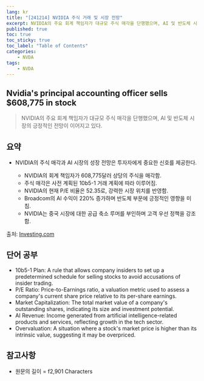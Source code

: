 ```yaml
---
lang: kr
title: "[241214] NVIDIA 주식 거래 및 시장 전망"
excerpt: NVIDIA의 주요 회계 책임자가 대규모 주식 매각을 단행했으며, AI 및 반도체 시장의 긍정적인 전망이 이어지고 있다.
published: true
toc: true
toc_sticky: true
toc_label: "Table of Contents"
categories:
    - NVDA
tags:
    - NVDA
---
```


## Nvidia's principal accounting officer sells $608,775 in stock

> NVIDIA의 주요 회계 책임자가 대규모 주식 매각을 단행했으며, AI 및 반도체 시장의 긍정적인 전망이 이어지고 있다.

## 요약

- NVIDIA의 주식 매각과 AI 시장의 성장 전망은 투자자에게 중요한 신호를 제공한다.

  - NVIDIA의 회계 책임자가 608,775달러 상당의 주식을 매각함.
  - 주식 매각은 사전 계획된 10b5-1 거래 계획에 따라 이루어짐.
  - NVIDIA의 현재 P/E 비율은 52.35로, 강력한 시장 위치를 반영함.
  - Broadcom의 AI 수익이 220% 증가하며 반도체 부문에 긍정적인 영향을 미침.
  - NVIDIA는 중국 시장에 대한 공급 축소 루머를 부인하며 고객 우선 정책을 강조함.

출처: [Investing.com](https://www.investing.com/news/insider-trading-news/nvidias-principal-accounting-officer-sells-608775-in-stock-93CH-3772541)

## 단어 공부

- 10b5-1 Plan: A rule that allows company insiders to set up a predetermined schedule for selling stocks to avoid accusations of insider trading.
- P/E Ratio: Price-to-Earnings ratio, a valuation metric used to assess a company's current share price relative to its per-share earnings.
- Market Capitalization: The total market value of a company's outstanding shares, indicating its size and investment potential.
- AI Revenue: Income generated from artificial intelligence-related products and services, reflecting growth in the tech sector.
- Overvaluation: A situation where a stock's market price is higher than its intrinsic value, suggesting it may be overpriced.

## 참고사항


- 원문의 길이 = f2,901 Characters

